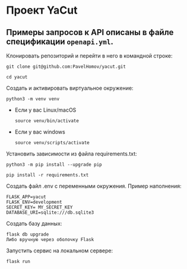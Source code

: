 # Проект YaCut
## Примеры запросов к API описаны в файле спецификации `openapi.yml`.

Клонировать репозиторий и перейти в него в командной строке:

```
git clone git@github.com:PavelHomov/yacut.git
```

```
cd yacut
```

Cоздать и активировать виртуальное окружение:

```
python3 -m venv venv
```

* Если у вас Linux/macOS

    ```
    source venv/bin/activate
    ```

* Если у вас windows

    ```
    source venv/scripts/activate
    ```

Установить зависимости из файла requirements.txt:

```
python3 -m pip install --upgrade pip
```

```
pip install -r requirements.txt
```
Создать файл .env с переменными окружения. Пример наполнения:
```
FLASK_APP=yacut
FLASK_ENV=development
SECRET_KEY= MY_SECRET_KEY
DATABASE_URI=sqlite:///db.sqlite3
```
Создать базу данных:
```
flask db upgrade
Либо вручную через оболочку Flask
```
Запустить сервис на локальном сервере:
```
flask run
```
